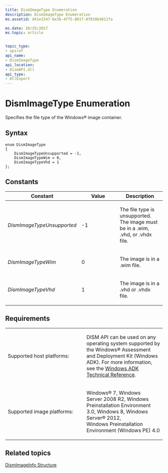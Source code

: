 ```yaml
---
title: DismImageType Enumeration
description: DismImageType Enumeration
ms.assetid: d41e1547-6e3b-4ff5-801f-8f810b4811fa

ms.date: 10/25/2017
ms.topic: article


topic_type: 
- apiref
api_name: 
- DismImageType
api_location: 
- DismAPI.dll
api_type: 
- DllExport
---
```


# DismImageType Enumeration


Specifies the file type of the Windows® image container.

## <span id="Syntax"></span><span id="syntax"></span><span id="SYNTAX"></span>Syntax


``` syntax
enum DismImageType
{
    DismImageTypeUnsupported = -1,
    DismImageTypeWim = 0,
    DismImageTypeVhd = 1
};
```

## <span id="Constants"></span><span id="constants"></span><span id="CONSTANTS"></span>Constants


<table>
<colgroup>
<col width="33%" />
<col width="33%" />
<col width="33%" />
</colgroup>
<thead>
<tr class="header">
<th>Constant</th>
<th>Value</th>
<th>Description</th>
</tr>
</thead>
<tbody>
<tr class="odd">
<td><p><em>DismImageTypeUnsupported</em></p></td>
<td><p>-1</p></td>
<td><p>The file type is unsupported. The image must be in a .wim, .vhd, or .vhdx file.</p></td>
</tr>
<tr class="even">
<td><p><em>DismImageTypeWim</em></p></td>
<td><p>0</p></td>
<td><p>The image is in a .wim file.</p></td>
</tr>
<tr class="odd">
<td><p><em>DismImageTypeVhd</em></p></td>
<td><p>1</p></td>
<td><p>The image is in a .vhd or .vhdx file.</p></td>
</tr>
</tbody>
</table>

 

## <span id="Requirements"></span><span id="requirements"></span><span id="REQUIREMENTS"></span>Requirements


<table>
<colgroup>
<col width="50%" />
<col width="50%" />
</colgroup>
<tbody>
<tr class="odd">
<td><p>Supported host platforms:</p></td>
<td><p>DISM API can be used on any operating system supported by the Windows® Assessment and Deployment Kit (Windows ADK). For more information, see the <a href="http://go.microsoft.com/fwlink/?LinkId=206587" data-raw-source="[Windows ADK Technical Reference](http://go.microsoft.com/fwlink/?LinkId=206587)">Windows ADK Technical Reference</a>.</p></td>
</tr>
<tr class="even">
<td><p>Supported image platforms:</p></td>
<td><p>Windows® 7, Windows Server 2008 R2, Windows Preinstallation Environment 3.0, Windows 8, Windows Server® 2012, Windows Preinstallation Environment (Windows PE) 4.0</p></td>
</tr>
</tbody>
</table>

 

## <span id="related_topics"></span>Related topics


[DismImageInfo Structure](dismimageinfo-structure.md)

 

 




